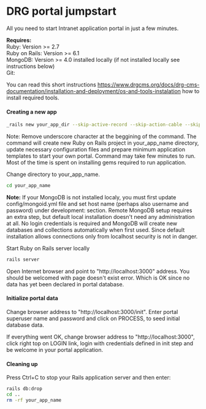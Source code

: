 # DRG portal jumpstart

All you need to start Intranet application portal in just a few minutes.

**Requires:**<br>
Ruby: Version >= 2.7 <br>
Ruby on Rails:  Version >= 6.1<br>
MongoDB: Version >= 4.0 installed locally (if not installed locally see instructions below)<br>
Git: <br>

You can read this short instructions https://www.drgcms.org/docs/drg-cms-documentation/installation-and-deployment/os-and-tools-instalation 
how to install required tools.


#### Creating a new app

```bash
_rails new your_app_dir --skip-active-record --skip-action-cable --skip-turbolinks --skip-webpack-install -m https://raw.github.com/drgcms/drg-portal-jumpstart/master/template.rb -
```

Note: Remove underscore character at the beggining of the command.
The command will create new Ruby on Rails project in your_app_name directory, update 
necessary configuration files and prepare minimum application templates to start 
your own portal. Command may take few minutes to run. Most of the time is spent on 
installing gems required to run application.

Change directory to your_app_name.

```bash
cd your_app_name
```

**Note:** If your MongoDB is not installed localy, you must first update config/mongoid.yml 
file and set host name (perhaps also username and password) under development: section. 
Remote MongoDB setup requires an extra step, but default 
local installation doesn't need any administration at all. No login credentials is required
and MongoDB will create new databases and collections automatically when first used.
Since default installation allows connections only from localhost security is not in danger.

Start Ruby on Rails server locally 

```bash
rails server
```

Open Internet browser and point to "http://localhost:3000" address. You should be 
welcomed with page doesn't exist error. Which is OK since no data has yet 
been declared in portal database.

#### Initialize portal data

Change browser address to "http://localhost:3000/init". 
Enter portal superuser name and password and click on PROCESS, to seed initial
database data.

If everything went OK, change browser address to "http://localhost:3000",
click right top on LOGIN link, login with credentials defined in init step and 
be welcome in your portal application. 

#### Cleaning up

Press Ctrl+C to stop your Rails application server and then enter:

```bash
rails db:drop
cd ..
rm -rf your_app_name
```
